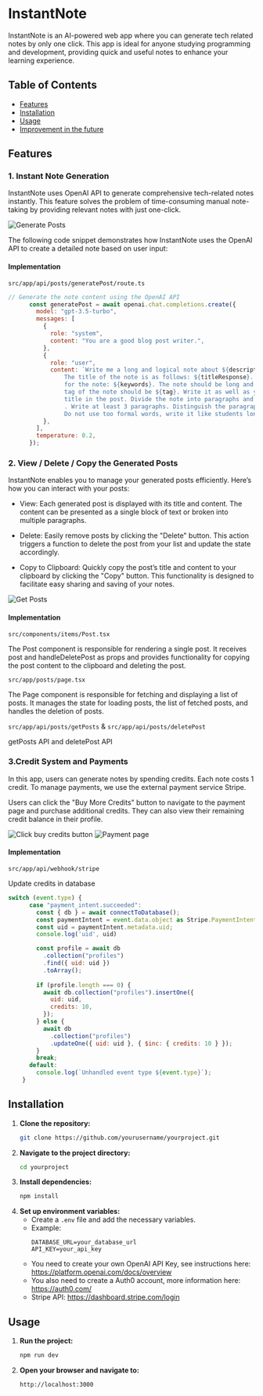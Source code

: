 # InstantNote
InstantNote is an AI-powered web app where you can generate tech related notes by only one click. This app is ideal for anyone studying programming and development, providing quick and useful notes to enhance your learning experience.

## Table of Contents
- [Features](#features)
- [Installation](#installation)
- [Usage](#usage)
- [Improvement in the future](#improvement)

## Features
### 1. **Instant Note Generation**
InstantNote uses OpenAI API to generate comprehensive tech-related notes instantly. This feature solves the problem of time-consuming manual note-taking by providing relevant notes with just one-click.

![Generate Posts](./assets/GeneratePosts.png)

The following code snippet demonstrates how InstantNote uses the OpenAI API to create a detailed note based on user input:

#### **Implementation**

`src/app/api/posts/generatePost/route.ts`

```javascript
// Generate the note content using the OpenAI API
      const generatePost = await openai.chat.completions.create({
        model: "gpt-3.5-turbo",
        messages: [
          {
            role: "system",
            content: "You are a good blog post writer.",
          },
          {
            role: "user",
            content: `Write me a long and logical note about ${description}.
                The title of the note is as follows: ${titleResponse}. These are the keywords
                for the note: ${keywords}. The note should be long and SEO friendly. The
                tag of the note should be ${tag}. Write it as well as you ca. Do not include the 
                title in the post. Divide the note into paragraphs and you can use bullet points
                . Write at least 3 paragraphs. Distinguish the paragraphs with a line break.
                Do not use too formal words, write it like students long notes and make the note memorable.`,
          },
        ],
        temperature: 0.2,
      });
```

### 2. **View / Delete / Copy the Generated Posts**
InstantNote enables you to manage your generated posts efficiently. Here’s how you can interact with your posts:

- View: Each generated post is displayed with its title and content. The content can be presented as a single block of text or broken into multiple paragraphs.

- Delete: Easily remove posts by clicking the "Delete" button. This action triggers a function to delete the post from your list and update the state accordingly.

- Copy to Clipboard: Quickly copy the post’s title and content to your clipboard by clicking the "Copy" button. This functionality is designed to facilitate easy sharing and saving of your notes.

![Get Posts](./assets/GetPosts.png)

#### **Implementation**

`src/components/items/Post.tsx`

The Post component is responsible for rendering a single post. It receives post and handleDeletePost as props and provides functionality for copying the post content to the clipboard and deleting the post.

`src/app/posts/page.tsx`

The Page component is responsible for fetching and displaying a list of posts. It manages the state for loading posts, the list of fetched posts, and handles the deletion of posts.

`src/app/api/posts/getPosts` & `src/app/api/posts/deletePost`

getPosts API and deletePost API

### 3.Credit System and Payments
In this app, users can generate notes by spending credits. Each note costs 1 credit. To manage payments, we use the external payment service Stripe.

Users can click the "Buy More Credits" button to navigate to the payment page and purchase additional credits. They can also view their remaining credit balance in their profile.

![Click buy credits button](./assets/BuyCreditButton.png)
![Payment page](./assets/PaymentPage.png)

#### **Implementation**

`src/app/api/webhook/stripe`

Update credits in database 

```javascript
switch (event.type) {
      case "payment_intent.succeeded":
        const { db } = await connectToDatabase();
        const paymentIntent = event.data.object as Stripe.PaymentIntent;
        const uid = paymentIntent.metadata.uid;
        console.log('uid', uid)

        const profile = await db
          .collection("profiles")
          .find({ uid: uid })
          .toArray();
       
        if (profile.length === 0) {
          await db.collection("profiles").insertOne({
            uid: uid,
            credits: 10,
          });
        } else {
          await db
            .collection("profiles")
            .updateOne({ uid: uid }, { $inc: { credits: 10 } });
        }
        break;
      default:
        console.log(`Unhandled event type ${event.type}`);
    }
```




## Installation
1. **Clone the repository:**
    ```sh
    git clone https://github.com/yourusername/yourproject.git
    ```
2. **Navigate to the project directory:**
    ```sh
    cd yourproject
    ```
3. **Install dependencies:**
    ```sh
    npm install
    ```
4. **Set up environment variables:**
    - Create a `.env` file and add the necessary variables.
    - Example:
        ```env
        DATABASE_URL=your_database_url
        API_KEY=your_api_key
        ```
    - You need to create your own OpenAI API Key, see instructions here: https://platform.openai.com/docs/overview
    - You also need to create a Auth0 account, more information here: https://auth0.com/
    - Stripe API: https://dashboard.stripe.com/login

## Usage
1. **Run the project:**
    ```sh
    npm run dev
    ```

2. **Open your browser and navigate to:**
    ```
    http://localhost:3000
    ```


